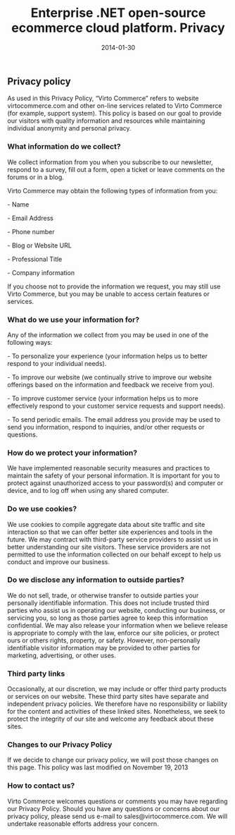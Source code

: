 ﻿---
layout: post
title: Enterprise .NET open-source ecommerce cloud platform. Privacy
description: Enterprise .NET open-source ecommerce cloud platform. Privacy
date: 2014-01-30
permalink: /pages/privacy
tags : 
- privacy
- commerce
---
<article role="main" class="main">
	<div class="for-business __responsive">
		<h2 class="title">Privacy policy</h2>
		<p class="text">
			As used in this Privacy Policy, “Virto Commerce” refers to website virtocommerce.com and other on-line services related to Virto Commerce (for example, support system). This policy is based on our goal to provide our visitors with quality information and resources while maintaining individual anonymity and personal privacy.
		</p>
		<h3 class="title">
			What information do we collect?
		</h3>
		<p class="text">
			We collect information from you when you subscribe to our newsletter, respond to a survey, fill out a form, open a ticket or leave comments on the forums or in a blog.
		</p>
		<p class="text">
			Virto Commerce may obtain the following types of information from you:
		</p>
		<p class="text">- Name</p>
		<p class="text">- Email Address</p>
		<p class="text">- Phone number</p>
		<p class="text">- Blog or Website URL</p>
		<p class="text">- Professional Title</p>
		<p class="text">- Company information</p>
		<p class="text">
			If you choose not to provide the information we request, you may still use Virto Commerce, but you may be unable to access certain features or services.
		</p>
		<h3 class="title">
			What do we use your information for?
		</h3>
		<p class="text">
			Any of the information we collect from you may be used in one of the following ways:
		</p>
		<p class="text">- To personalize your experience (your information helps us to better respond to your individual needs).</p>
		<p class="text">- To improve our website (we continually strive to improve our website offerings based on the information and feedback we receive from you).</p>
		<p class="text">- To improve customer service (your information helps us to more effectively respond to your customer service requests and support needs).</p>
		<p class="text">- To send periodic emails. The email address you provide may be used to send you information, respond to inquiries, and/or other requests or questions.</p>
		<h3 class="title">
			How do we protect your information?
		</h3>
		<p class="text">
			We have implemented reasonable security measures and practices to maintain the safety of your personal information. It is important for you to protect against unauthorized access to your password(s) and computer or device, and to log off when using any shared computer.
		</p>
		<h3 class="title">
			Do we use cookies?
		</h3>
		<p class="text">
			We use cookies to compile aggregate data about site traffic and site interaction so that we can offer better site experiences and tools in the future. We may contract with third-party service providers to assist us in better understanding our site visitors. These service providers are not permitted to use the information collected on our behalf except to help us conduct and improve our business.
		</p>
		<h3 class="title">
			Do we disclose any information to outside parties?
		</h3>
		<p class="text">
			We do not sell, trade, or otherwise transfer to outside parties your personally identifiable information. This does not include trusted third parties who assist us in operating our website, conducting our business, or servicing you, so long as those parties agree to keep this information confidential. We may also release your information when we believe release is appropriate to comply with the law, enforce our site policies, or protect ours or others rights, property, or safety. However, non-personally identifiable visitor information may be provided to other parties for marketing, advertising, or other uses.
		</p>
		<h3 class="title">
			Third party links
		</h3>
		<p class="text">
			Occasionally, at our discretion, we may include or offer third party products or services on our website. These third party sites have separate and independent privacy policies. We therefore have no responsibility or liability for the content and activities of these linked sites. Nonetheless, we seek to protect the integrity of our site and welcome any feedback about these sites.
		</p>
		<h3 class="title">
			Changes to our Privacy Policy
		</h3>
		<p class="text">
			If we decide to change our privacy policy, we will post those changes on this page. This policy was last modified on November 19, 2013
		</p>
		<h3 class="title">
			How to contact us?
		</h3>
		<p class="text">
			Virto Commerce welcomes questions or comments you may have regarding our Privacy Policy. Should you have any questions or concerns about our privacy policy, please send us e-mail to sales@virtocommerce.com. We will undertake reasonable efforts address your concern.
		</p>
	</div>
</article>
